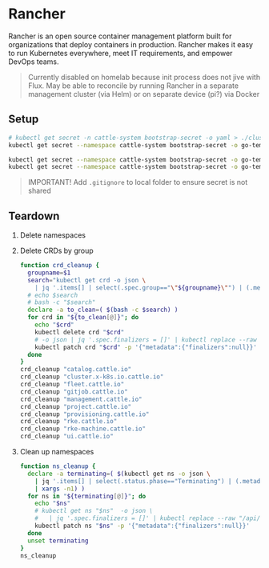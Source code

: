 # Rancher

Rancher is an open source container management platform built for organizations that deploy containers in production.
Rancher makes it easy to run Kubernetes everywhere, meet IT requirements, and empower DevOps teams.

> Currently disabled on homelab because init process does not jive with Flux.
> May be able to reconcile by running Rancher in a separate management cluster (via Helm) or
> on separate device (pi?) via Docker

## Setup

```sh
# kubectl get secret -n cattle-system bootstrap-secret -o yaml > ./cluster/apps/monitoring/rancher/boostrap-secret.yaml
kubectl get secret --namespace cattle-system bootstrap-secret -o go-template='{{.data.bootstrapPassword|base64decode}}{{"\n"}}'
```

```sh
kubectl get secret --namespace cattle-system bootstrap-secret -o go-template='{{.metadata.uid}}{{"\n"}}'
kubectl get secret --namespace cattle-system bootstrap-secret -o go-template='{{.metadata.annotations}}{{"\n"}}'
```

> IMPORTANT!  Add `.gitignore` to local folder to ensure secret is not shared

## Teardown

1. Delete namespaces

2. Delete CRDs by group

   ```zsh
   function crd_cleanup {
     groupname=$1
     search="kubectl get crd -o json \
       | jq '.items[] | select(.spec.group=="\"${groupname}\"") | (.metadata.name)' | xargs -n1"
     # echo $search
     # bash -c "$search"
     declare -a to_clean=( $(bash -c $search) )
     for crd in "${to_clean[@]}"; do
       echo "$crd"
       kubectl delete crd "$crd"
       # -o json | jq '.spec.finalizers = []' | kubectl replace --raw "/api/v1/namespaces/$ns/finalize" -f -
       kubectl patch crd "$crd" -p '{"metadata":{"finalizers":null}}'
     done
   }
   crd_cleanup "catalog.cattle.io"
   crd_cleanup "cluster.x-k8s.io.cattle.io"
   crd_cleanup "fleet.cattle.io"
   crd_cleanup "gitjob.cattle.io"
   crd_cleanup "management.cattle.io"
   crd_cleanup "project.cattle.io"
   crd_cleanup "provisioning.cattle.io"
   crd_cleanup "rke.cattle.io"
   crd_cleanup "rke-machine.cattle.io"
   crd_cleanup "ui.cattle.io"
   ```

3. Clean up namespaces

   ```zsh
   function ns_cleanup {
     declare -a terminating=( $(kubectl get ns -o json \
       | jq '.items[] | select(.status.phase=="Terminating") | (.metadata.name)' \
       | xargs -n1) )
     for ns in "${terminating[@]}"; do
       echo "$ns"
       # kubectl get ns "$ns"  -o json \
       #   | jq '.spec.finalizers = []' | kubectl replace --raw "/api/v1/namespaces/$ns/finalize" -f -
       kubectl patch ns "$ns" -p '{"metadata":{"finalizers":null}}'
     done
     unset terminating
   }
   ns_cleanup
   ```
